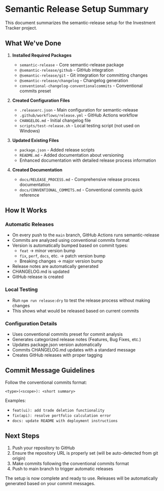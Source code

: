 # Semantic Release Setup Summary

This document summarizes the semantic-release setup for the Investment Tracker project.

## What We've Done

1. **Installed Required Packages**
   - `semantic-release` - Core semantic-release package
   - `@semantic-release/github` - GitHub integration
   - `@semantic-release/git` - Git integration for committing changes
   - `@semantic-release/changelog` - Changelog generation
   - `conventional-changelog-conventionalcommits` - Conventional commits preset

2. **Created Configuration Files**
   - `.releaserc.json` - Main configuration for semantic-release
   - `.github/workflows/release.yml` - GitHub Actions workflow
   - `CHANGELOG.md` - Initial changelog file
   - `scripts/test-release.sh` - Local testing script (not used on Windows)

3. **Updated Existing Files**
   - `package.json` - Added release scripts
   - `README.md` - Added documentation about versioning
   - Enhanced documentation with detailed release process information

4. **Created Documentation**
   - `docs/RELEASE_PROCESS.md` - Comprehensive release process documentation
   - `docs/CONVENTIONAL_COMMITS.md` - Conventional commits quick reference

## How It Works

### Automatic Releases
- On every push to the `main` branch, GitHub Actions runs semantic-release
- Commits are analyzed using conventional commits format
- Version is automatically bumped based on commit types:
  - `feat` → minor version bump
  - `fix`, `perf`, `docs`, etc. → patch version bump
  - Breaking changes → major version bump
- Release notes are automatically generated
- CHANGELOG.md is updated
- GitHub release is created

### Local Testing
- Run `npm run release:dry` to test the release process without making changes
- This shows what would be released based on current commits

### Configuration Details
- Uses conventional commits preset for commit analysis
- Generates categorized release notes (Features, Bug Fixes, etc.)
- Updates package.json version automatically
- Commits CHANGELOG.md updates with a standard message
- Creates GitHub releases with proper tagging

## Commit Message Guidelines

Follow the conventional commits format:
```
<type>(<scope>): <short summary>
```

Examples:
- `feat(ui): add trade deletion functionality`
- `fix(api): resolve portfolio calculation error`
- `docs: update README with deployment instructions`

## Next Steps

1. Push your repository to GitHub
2. Ensure the repository URL is properly set (will be auto-detected from git origin)
3. Make commits following the conventional commits format
4. Push to main branch to trigger automatic releases

The setup is now complete and ready to use. Releases will be automatically generated based on your commit messages.